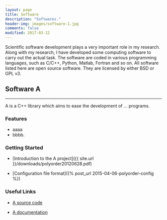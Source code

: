 ```yaml
---
layout: page
title: Software
description: "Softwares."
header-img: images/software-1.jpg
comments: false
modified: 2017-03-12
---
```


Scientific software development plays a very important role in my research. Along with my research, I have developed some computing software to carry out the actual task. The software are coded in various programming languages, such as C/C++, Python, Matlab, Fortran and so on. All software listed here are open source software. They are licensed by either BSD or GPL v3.

## Software A
-----

A is a C++ library which aims to ease the development of ... programs.

### Features


* aaaa
* bbbb.

### Getting Started

* [Introduction to the A project]({{ site.url }}/downloads/polyorder20120628.pdf)

* [Configuration file format]({% post_url 2015-04-06-polyorder-config %})

### Useful Links

* [A source code](https://bitbucket.org/ )

* [A documentation](https://bitbucket.org/ )
